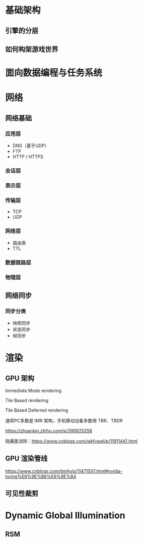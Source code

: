 # 基础架构


## 引擎的分层

## 如何构架游戏世界



# 面向数据编程与任务系统


# 网络 


## 网络基础

### 应用层

- DNS（基于UDP）
- FTP
- HTTP / HTTPS

### 会话层

### 表示层

### 传输层

- TCP
- UDP

### 网络层

- 路由表
- TTL

### 数据链路层

### 物理层

## 网络同步

### 同步分类

- 快照同步
- 状态同步
- 帧同步



# 渲染
## GPU 架构

Immediate Mode rendering

Tile Based rendering

Tile Based Deferred rendering


通常PC多数是 IMR 架构，手机移动设备多数用 TBR、TBDR

<https://zhuanlan.zhihu.com/p/390625258>


隐藏面消除：<https://www.cnblogs.com/wkfvawl/p/11911441.html>


## GPU 渲染管线

<https://www.cnblogs.com/timlly/p/11471507.html#nvidia-turing%E6%9E%B6%E6%9E%84>

## 可见性裁剪



# Dynamic Global Illumination

## RSM

##